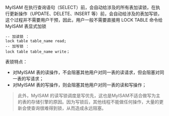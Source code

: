 MyISAM 在执行查询语句（SELECT）前，会自动给涉及的所有表加读锁，在执行更新操作（UPDATE、DELETE、INSERT 等）前，会自动给涉及的表加写锁，这个过程并不需要用户干预，因此，用户一般不需要直接用 LOCK TABLE 命令给 MyISAM 表显式加锁

~~~mysql
-- 加读锁 ： 
lock table table_name read; 
-- 加写锁 ： 
lock table table_name write；
~~~

表锁特点：

- 对MyISAM 表的读操作，不会阻塞其他用户对同一表的读请求，但会阻塞对同一表的写请求；
- 对MyISAM 表的写操作，则会阻塞其他用户对同一表的读和写操作；

> 此外，MyISAM 的读写锁调度是写优先，这也是MyISAM不适合做写为主的表的存储引擎的原因。因为写锁后，其他线程不能做任何操作，大量的更新会使查询很难得到锁，从而造成永远阻塞。

## 